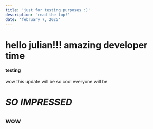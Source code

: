 ```yaml
---
title: 'just for testing purposes :)'
description: 'read the top!'
date: 'february 7, 2025'
---
```

# hello julian!!! amazing developer time

#### testing

wow this update will be so cool everyone will be

# **_SO IMPRESSED_**
## wow